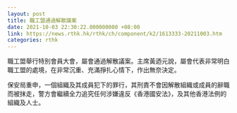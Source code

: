 ```yaml
---
layout: post
title: 職工盟通過解散議案
date: 2021-10-03 22:30:22.000000000 +08:00
link: https://news.rthk.hk/rthk/ch/component/k2/1613333-20211003.htm
categories: rthk
---
```


職工盟舉行特別會員大會，屬會通過解散議案。主席黃迺元說，屬會代表非常明白職工盟的處境，在非常沉重、充滿掙扎心情下，作出無奈決定。

保安局重申，一個組織及其成員犯下的罪行，其刑責不會因解散組織或成員的辭職而被抹走，警方會繼續全力追究任何涉嫌違反《香港國安法》，及其他香港法例的組織及人士。
